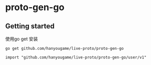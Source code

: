 # proto-gen-go

## Getting started

使用go get 安装
```shell
go get github.com/hanyougame/live-proto/proto-gen-go

import "github.com/hanyougame/live-proto/proto-gen-go/user/v1"
```



